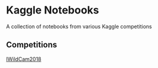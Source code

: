 # Kaggle Notebooks

A collection of notebooks from various Kaggle competitions

## Competitions

[IWildCam2018](https://www.kaggle.com/c/iwildcam-2019-fgvc6/overview)
